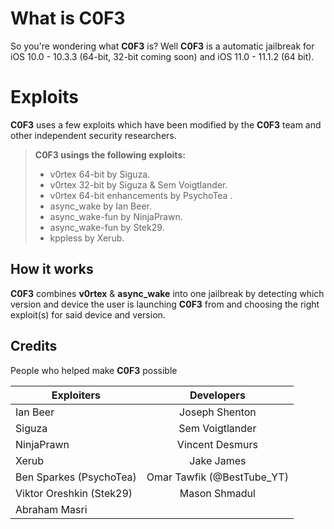 # What is C0F3

So you're wondering what **C0F3** is? Well **C0F3** is a automatic jailbreak for iOS 10.0 - 10.3.3 (64-bit, 32-bit coming soon) and iOS 11.0 - 11.1.2 (64 bit).


# Exploits

**C0F3** uses a few exploits which have been modified by the **C0F3** team and other independent security researchers.

> **C0F3 usings the following exploits:**
>
> - v0rtex 64-bit by Siguza.
> - v0rtex 32-bit by Siguza & Sem Voigtlander.
> - v0rtex 64-bit enhancements by PsychoTea .
> - async_wake by Ian Beer.
> - async_wake-fun by NinjaPrawn.
> - async_wake-fun by Stek29.
> - kppless by Xerub.

## How it works
**C0F3** combines **v0rtex** & **async_wake** into one jailbreak by detecting which version and device the user is launching **C0F3** from and choosing the right exploit(s) for said device and version. 

## Credits

People who helped make **C0F3** possible

| Exploiters               |    Developers   |
|--------------------------|:---------------:|
| Ian Beer                 |  Joseph Shenton |
| Siguza                   | Sem Voigtlander |
| NinjaPrawn               | Vincent Desmurs |
| Xerub                    | Jake James      |
| Ben Sparkes (PsychoTea)  | Omar Tawfik (@BestTube_YT)   |
| Viktor Oreshkin (Stek29) | Mason Shmadul   |
| Abraham Masri            |                 |
